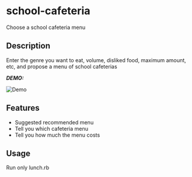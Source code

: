 # school-cafeteria

Choose a school cafeteria menu

## Description
 
Enter the genre you want to eat, volume, disliked food, maximum amount, etc, and propose a menu of school cafeterias
 
***DEMO:***
 
![Demo](https://image-url.gif)
 
## Features
 
- Suggested recommended menu
- Tell you which cafeteria menu
- Tell you how much the menu costs

## Usage

Run only lunch.rb
